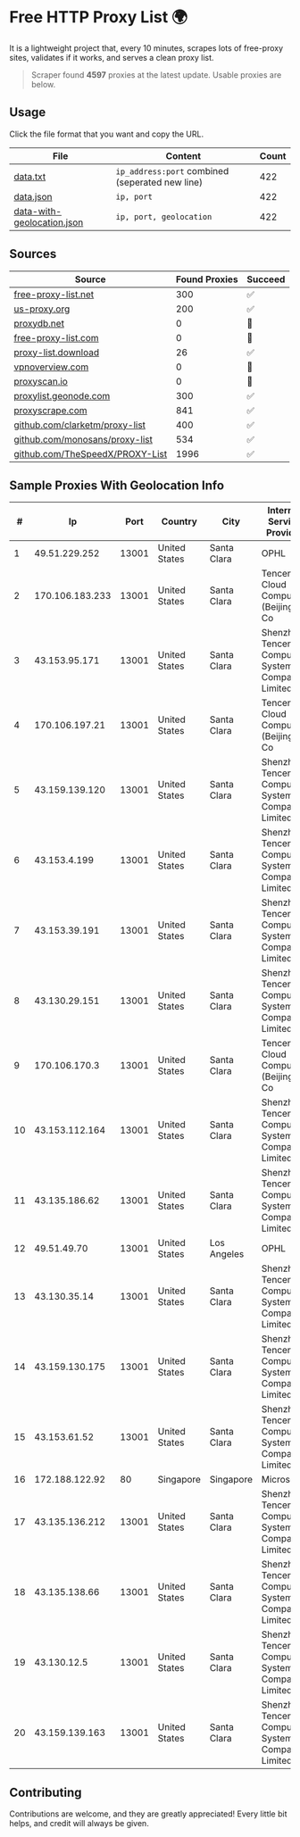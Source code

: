 
# Free HTTP Proxy List 🌍

It is a lightweight project that, every 10 minutes, scrapes lots of free-proxy sites, validates if it works, and serves a clean proxy list.


> Scraper found **4597** proxies at the latest update. Usable proxies are below.

## Usage

Click the file format that you want and copy the URL.


|File|Content|Count|
|----|-------|-----|
|[data.txt](https://raw.githubusercontent.com/themiralay/Proxy-List-World/master/data.txt)|`ip_address:port` combined (seperated new line)|422|
|[data.json](https://raw.githubusercontent.com/themiralay/Proxy-List-World/master/data.json)|`ip, port`|422|
|[data-with-geolocation.json](https://raw.githubusercontent.com/themiralay/Proxy-List-World/master/data-with-geolocation.json)|`ip, port, geolocation`|422|

## Sources

|Source|Found Proxies|Succeed|
|------|-------------|-------|
|[free-proxy-list.net](https://free-proxy-list.net)|300|✅|
|[us-proxy.org](https://www.us-proxy.org)|200|✅|
|[proxydb.net](http://proxydb.net)|0|🚫|
|[free-proxy-list.com](https://free-proxy-list.com/?page=&port=&type%5B%5D=http&type%5B%5D=https&up_time=0&search=Search)|0|🚫|
|[proxy-list.download](https://www.proxy-list.download/HTTP)|26|✅|
|[vpnoverview.com](https://vpnoverview.com/privacy/anonymous-browsing/free-proxy-servers)|0|🚫|
|[proxyscan.io](https://www.proxyscan.io)|0|🚫|
|[proxylist.geonode.com](https://proxylist.geonode.com/api/proxy-list?limit=300&page=1&sort_by=lastChecked&sort_type=desc&protocols=http,https)|300|✅|
|[proxyscrape.com](https://api.proxyscrape.com/v2/?request=displayproxies&protocol=http&timeout=10000&country=all&ssl=all&anonymity=all)|841|✅|
|[github.com/clarketm/proxy-list](https://raw.githubusercontent.com/clarketm/proxy-list/master/proxy-list-raw.txt)|400|✅|
|[github.com/monosans/proxy-list](https://raw.githubusercontent.com/monosans/proxy-list/main/proxies/http.txt)|534|✅|
|[github.com/TheSpeedX/PROXY-List](https://raw.githubusercontent.com/TheSpeedX/PROXY-List/master/http.txt)|1996|✅|


## Sample Proxies With Geolocation Info

|#|Ip|Port|Country|City|Internet Service Provider|
|-|--|----|-------|----|-------------------------|
|1|49.51.229.252|13001|United States|Santa Clara|OPHL|
|2|170.106.183.233|13001|United States|Santa Clara|Tencent Cloud Computing (Beijing) Co|
|3|43.153.95.171|13001|United States|Santa Clara|Shenzhen Tencent Computer Systems Company Limited|
|4|170.106.197.21|13001|United States|Santa Clara|Tencent Cloud Computing (Beijing) Co|
|5|43.159.139.120|13001|United States|Santa Clara|Shenzhen Tencent Computer Systems Company Limited|
|6|43.153.4.199|13001|United States|Santa Clara|Shenzhen Tencent Computer Systems Company Limited|
|7|43.153.39.191|13001|United States|Santa Clara|Shenzhen Tencent Computer Systems Company Limited|
|8|43.130.29.151|13001|United States|Santa Clara|Shenzhen Tencent Computer Systems Company Limited|
|9|170.106.170.3|13001|United States|Santa Clara|Tencent Cloud Computing (Beijing) Co|
|10|43.153.112.164|13001|United States|Santa Clara|Shenzhen Tencent Computer Systems Company Limited|
|11|43.135.186.62|13001|United States|Santa Clara|Shenzhen Tencent Computer Systems Company Limited|
|12|49.51.49.70|13001|United States|Los Angeles|OPHL|
|13|43.130.35.14|13001|United States|Santa Clara|Shenzhen Tencent Computer Systems Company Limited|
|14|43.159.130.175|13001|United States|Santa Clara|Shenzhen Tencent Computer Systems Company Limited|
|15|43.153.61.52|13001|United States|Santa Clara|Shenzhen Tencent Computer Systems Company Limited|
|16|172.188.122.92|80|Singapore|Singapore|Microsoft|
|17|43.135.136.212|13001|United States|Santa Clara|Shenzhen Tencent Computer Systems Company Limited|
|18|43.135.138.66|13001|United States|Santa Clara|Shenzhen Tencent Computer Systems Company Limited|
|19|43.130.12.5|13001|United States|Santa Clara|Shenzhen Tencent Computer Systems Company Limited|
|20|43.159.139.163|13001|United States|Santa Clara|Shenzhen Tencent Computer Systems Company Limited|



## Contributing

Contributions are welcome, and they are greatly appreciated! Every
little bit helps, and credit will always be given.

